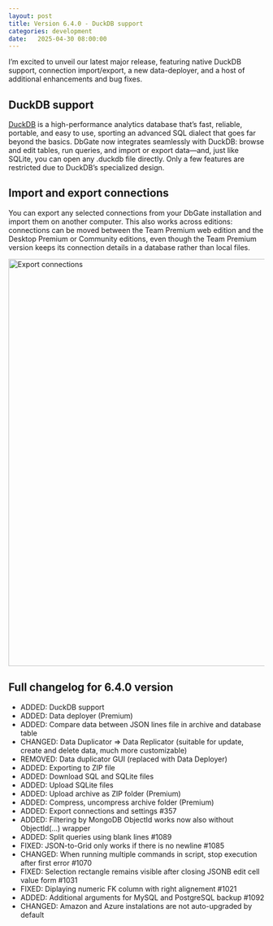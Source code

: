 ```yaml
---
layout: post
title: Version 6.4.0 - DuckDB support
categories: development
date:   2025-04-30 08:00:00
---
```


I’m excited to unveil our latest major release, featuring native DuckDB support, connection import/export, a new data-deployer, and a host of additional enhancements and bug fixes.

<!--more--> 

## DuckDB support

[DuckDB](https://duckdb.org) is a high-performance analytics database that’s fast, reliable, portable, and easy to use, sporting an advanced SQL dialect that goes far beyond the basics. DbGate now integrates seamlessly with DuckDB: browse and edit tables, run queries, and import or export data—and, just like SQLite, you can open any .duckdb file directly. Only a few features are restricted due to DuckDB’s specialized design.

## Import and export connections
You can export any selected connections from your DbGate installation and import them on another computer. This also works across editions: connections can be moved between the Team Premium web edition and the Desktop Premium or Community editions, even though the Team Premium version keeps its connection details in a database rather than local files.

<img src="https://media.dbgate.io/img/export-connections-light.png" alt="Export connections" width="800px" />

## Full changelog for 6.4.0 version
- ADDED: DuckDB support
- ADDED: Data deployer (Premium)
- ADDED: Compare data between JSON lines file in archive and database table
- CHANGED: Data Duplicator => Data Replicator (suitable for update, create and delete data, much more customizable)
- REMOVED: Data duplicator GUI (replaced with Data Deployer)
- ADDED: Exporting to ZIP file
- ADDED: Download SQL and SQLite files
- ADDED: Upload SQLite files
- ADDED: Upload archive as ZIP folder (Premium)
- ADDED: Compress, uncompress archive folder (Premium)
- ADDED: Export connections and settings #357
- ADDED: Filtering by MongoDB ObjectId works now also without ObjectId(...) wrapper
- ADDED: Split queries using blank lines #1089
- FIXED: JSON-to-Grid only works if there is no newline #1085
- CHANGED: When running multiple commands in script, stop execution after first error #1070
- FIXED: Selection rectangle remains visible after closing JSONB edit cell value form #1031
- FIXED: Diplaying numeric FK column with right alignement #1021
- ADDED: Additional arguments for MySQL and PostgreSQL backup #1092
- CHANGED: Amazon and Azure instalations are not auto-upgraded by default
